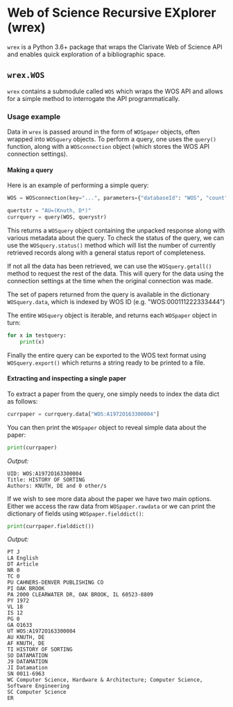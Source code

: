 # Web of Science Recursive EXplorer (wrex)
`wrex` is a Python 3.6+ package that wraps the Clarivate Web of Science API and enables quick exploration of a bibliographic space.

## `wrex.WOS`
`wrex` contains a submodule called `WOS` which wraps the WOS API and allows for a simple method to interrogate the API programmatically.

### Usage example
Data in `wrex` is passed around in the form of `WOSpaper` objects, often wrapped into `WOSquery` objects. To perform a query, one uses the `query()` function, along with a `WOSconnection` object (which stores the WOS API connection settings).

#### Making a query
Here is an example of performing a simple query:
```python
WOS = WOSconnection(key="...", parameters={"databaseId": "WOS", "count": 100, "firstRecord": 1})

quertstr = "AU=(Knuth, D*)"
currquery = query(WOS, querystr)
```

This returns a `WOSquery` object containing the unpacked response along with various metadata about the query. To check the status of the query, we can use the `WOSquery.status()` method which will list the number of currently retrieved records along with a general status report of completeness.

If not all the data has been retrieved, we can use the `WOSquery.getall()` method to request the rest of the data. This will query for the data using the connection settings at the time when the original connection was made.

The set of papers returned from the query is available in the dictionary `WOSquery.data`, which is indexed by WOS ID (e.g. "WOS:000111222333444")

The entire `WOSquery` object is iterable, and returns each `WOSpaper` object in turn:
```python
for x in testquery:
    print(x)
```

Finally the entire query can be exported to the WOS text format using `WOSquery.export()` which returns a string ready to be printed to a file.

#### Extracting and inspecting a single paper
To extract a paper from the query, one simply needs to index the data dict as follows:
```python
currpaper = currquery.data["WOS:A1972O163300004"]
```

You can then print the `WOSpaper` object to reveal simple data about the paper:

```python
print(currpaper)
```
_Output:_
```
UID: WOS:A1972O163300004
Title: HISTORY OF SORTING
Authors: KNUTH, DE and 0 other/s
```

If we wish to see more data about the paper we have two main options. Either we access the raw data from `WOSpaper.rawdata` or we can print the dictionary of fields using `WOSpaper.fielddict()`:
```python
print(currpaper.fielddict())
```
_Output:_
```
PT J
LA English
DT Article
NR 0
TC 0
PU CAHNERS-DENVER PUBLISHING CO
PI OAK BROOK
PA 2000 CLEARWATER DR, OAK BROOK, IL 60523-8809
PY 1972
VL 18
IS 12
PG 0
GA O1633
UT WOS:A1972O163300004
AU KNUTH, DE
AF KNUTH, DE
TI HISTORY OF SORTING
SO DATAMATION
J9 DATAMATION
JI Datamation
SN 0011-6963
WC Computer Science, Hardware & Architecture; Computer Science, Software Engineering
SC Computer Science
ER
```
